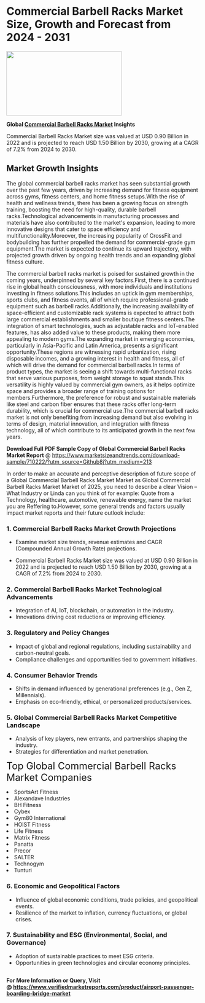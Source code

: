 <H1>Commercial Barbell Racks Market Size, Growth and Forecast from 2024 - 2031</H1><img class="aligncenter size-medium wp-image-584254" src="https://thirdeyenews.in/wp-content/uploads/2024/09/Global-Market-Research-300x168.jpeg" alt="" width="300" height="168" /><p><strong>Global&nbsp;<a href="https://www.marketsizeandtrends.com/download-sample/710222/?utm_source=Github8j?utm_medium=213">Commercial Barbell Racks Market</a> Insights</strong></p><p>Commercial Barbell Racks Market size was valued at USD 0.90 Billion in 2022 and is projected to reach USD 1.50 Billion by 2030, growing at a CAGR of 7.2% from 2024 to 2030.</p><p><h2>Market Growth Insights</h2> <p>The global commercial barbell racks market has seen substantial growth over the past few years, driven by increasing demand for fitness equipment across gyms, fitness centers, and home fitness setups.With the rise of health and wellness trends, there has been a growing focus on strength training, boosting the need for high-quality, durable barbell racks.Technological advancements in manufacturing processes and materials have also contributed to the market's expansion, leading to more innovative designs that cater to space efficiency and multifunctionality.Moreover, the increasing popularity of CrossFit and bodybuilding has further propelled the demand for commercial-grade gym equipment.The market is expected to continue its upward trajectory, with projected growth driven by ongoing health trends and an expanding global fitness culture.</p> <p>The commercial barbell racks market is poised for sustained growth in the coming years, underpinned by several key factors.First, there is a continued rise in global health consciousness, with more individuals and institutions investing in fitness solutions.This includes an uptick in gym memberships, sports clubs, and fitness events, all of which require professional-grade equipment such as barbell racks.Additionally, the increasing availability of space-efficient and customizable rack systems is expected to attract both large commercial establishments and smaller boutique fitness centers.The integration of smart technologies, such as adjustable racks and IoT-enabled features, has also added value to these products, making them more appealing to modern gyms.The expanding market in emerging economies, particularly in Asia-Pacific and Latin America, presents a significant opportunity.These regions are witnessing rapid urbanization, rising disposable incomes, and a growing interest in health and fitness, all of which will drive the demand for commercial barbell racks.In terms of product types, the market is seeing a shift towards multi-functional racks that serve various purposes, from weight storage to squat stands.This versatility is highly valued by commercial gym owners, as it helps optimize space and provides a broader range of training options for members.Furthermore, the preference for robust and sustainable materials like steel and carbon fiber ensures that these racks offer long-term durability, which is crucial for commercial use.The commercial barbell racks market is not only benefiting from increasing demand but also evolving in terms of design, material innovation, and integration with fitness technology, all of which contribute to its anticipated growth in the next few years.</p> <p><span class=""><strong>Download Full PDF Sample Copy of Global Commercial Barbell Racks Market Report</strong> @ <a href="https://www.marketsizeandtrends.com/download-sample/710222/?utm_source=Github8j?utm_medium=213" target="_blank">https://www.marketsizeandtrends.com/download-sample/710222/?utm_source=Github8j?utm_medium=213</a></span></p><p>In order to make an accurate and perceptive description of future scope of a Global&nbsp;Commercial Barbell Racks Market Market as Global&nbsp;Commercial Barbell Racks Market Market of 2025, you need to describe a clear Vision &ndash; What Industry or Linda can you think of for example: Quote from a Technology, healthcare, automotive, renewable energy, name the market you are Reffering to.However, some general trends and factors usually impact market reports and their future outlook include:</p><h3>1.&nbsp;<strong>Commercial Barbell Racks Market Growth Projections</strong></h3><ul><li>Examine market size trends, revenue estimates and CAGR (Compounded Annual Growth Rate) projections.</li><li><p>Commercial Barbell Racks Market size was valued at USD 0.90 Billion in 2022 and is projected to reach USD 1.50 Billion by 2030, growing at a CAGR of 7.2% from 2024 to 2030.</p></li></ul><h3>2.&nbsp;<strong>Commercial Barbell Racks Market Technological Advancements</strong></h3><ul><li>Integration of AI, IoT, blockchain, or automation in the industry.</li><li>Innovations driving cost reductions or improving efficiency.</li></ul><h3>3.&nbsp;<strong>Regulatory and Policy Changes</strong></h3><ul><li>Impact of global and regional regulations, including sustainability and carbon-neutral goals.</li><li>Compliance challenges and opportunities tied to government initiatives.</li></ul><h3>4.&nbsp;<strong>Consumer Behavior Trends</strong></h3><ul><li>Shifts in demand influenced by generational preferences (e.g., Gen Z, Millennials).</li><li>Emphasis on eco-friendly, ethical, or personalized products/services.</li></ul><h3>5.&nbsp;<strong>Global Commercial Barbell Racks Market Competitive Landscape</strong></h3><ul><li>Analysis of key players, new entrants, and partnerships shaping the industry.</li><li>Strategies for differentiation and market penetration.</li></ul><p data-pm-slice="1 1 []"><span style="color: inherit; font-family: inherit; font-size: 25px;">Top Global Commercial Barbell Racks Market Companies</span></p><div class="" data-test-id=""><p><li>SportsArt Fitness</li><li> Alexandave Industries</li><li> BH Fitness</li><li> Cybex</li><li> Gym80 International</li><li> HOIST Fitness</li><li> Life Fitness</li><li> Matrix Fitness</li><li> Panatta</li><li> Precor</li><li> SALTER</li><li> Technogym</li><li> Tunturi</li></p></div><h3>6.&nbsp;<strong>Economic and Geopolitical Factors</strong></h3><ul><li>Influence of global economic conditions, trade policies, and geopolitical events.</li><li>Resilience of the market to inflation, currency fluctuations, or global crises.</li></ul><h3>7.&nbsp;<strong>Sustainability and ESG (Environmental, Social, and Governance)</strong></h3><ul><li>Adoption of sustainable practices to meet ESG criteria.</li><li>Opportunities in green technologies and circular economy principles.</li></ul><h2><strong style="font-size: 14px;">For More Information or Query, Visit @&nbsp;</strong><a style="background-color: #ffffff; font-size: 14px;" href="https://www.marketsizeandtrends.com/report/commercial-barbell-racks-market/" target="_blank">https://www.verifiedmarketreports.com/product/airport-passenger-boarding-bridge-market</a></h2>